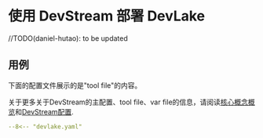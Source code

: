 # 使用 DevStream 部署 DevLake

//TODO(daniel-hutao): to be updated

## 用例

下面的配置文件展示的是"tool file"的内容。

关于更多关于DevStream的主配置、tool file、var file的信息，请阅读[核心概念概览](../core-concepts/core-concepts.zh.md)和[DevStream配置](../core-concepts/config.zh.md).

``` yaml
--8<-- "devlake.yaml"
```
